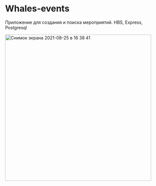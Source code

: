# Whales-events

Приложение для создания и поиска мероприятий. 
HBS, Express, Postgresql

<img width="473" alt="Снимок экрана 2021-08-25 в 16 38 41" src="https://user-images.githubusercontent.com/63826857/130800923-00bfdd59-5608-4997-922e-e56662e4dc75.png">

